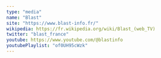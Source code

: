 ```yaml
---
type: "media"
name: "Blast"
site: "https://www.blast-info.fr/"
wikipedia: https://fr.wikipedia.org/wiki/Blast_(web_TV)
twitter: "blast_france"
youtube: https://www.youtube.com/@blastinfo
youtubePlaylist: "of0UH95cWzk"
---
```

